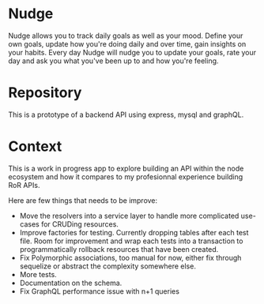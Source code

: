# Nudge

Nudge allows you to track daily goals as well as your mood. Define your own goals, update how you're doing daily and over time, gain insights on your habits. Every day Nudge will nudge you to update your goals, rate your day and ask you what you've been up to and how you're feeling.

# Repository

This is a prototype of a backend API using express, mysql and graphQL.

# Context

This is a work in progress app to explore building an API within the node ecosystem and how it compares to my profesionnal experience building RoR APIs.

Here are few things that needs to be improve:
- Move the resolvers into a service layer to handle more complicated use-cases for CRUDing resources.
- Improve factories for testing. Currently dropping tables after each test file. Room for improvement and wrap each tests into a transaction to programmatically rollback resources that have been created.
- Fix Polymorphic associations, too manual for now, either fix through sequelize or abstract the complexity somewhere else.
- More tests.
- Documentation on the schema.
- Fix GraphQL performance issue with n+1 queries
